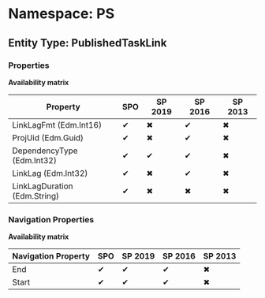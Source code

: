# Namespace: PS
## Entity Type: PublishedTaskLink

### Properties

**Availability matrix**

Property | SPO | SP 2019 | SP 2016 | SP 2013
----------|-----|---------|---------|--------
LinkLagFmt (Edm.Int16) | ✔ | ✖ | ✔ | ✖
ProjUid (Edm.Guid) | ✔ | ✖ | ✔ | ✖
DependencyType (Edm.Int32) | ✔ | ✔ | ✔ | ✖
LinkLag (Edm.Int32) | ✔ | ✖ | ✔ | ✖
LinkLagDuration (Edm.String) | ✔ | ✖ | ✖ | ✖

### Navigation Properties

**Availability matrix**

Navigation Property | SPO | SP 2019 | SP 2016 | SP 2013
----------|-----|---------|---------|--------
End | ✔ | ✔ | ✔ | ✖
Start | ✔ | ✔ | ✔ | ✖
